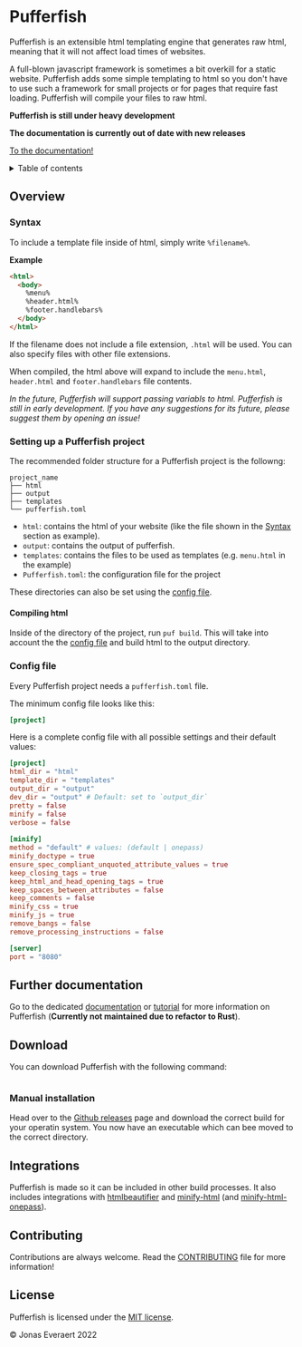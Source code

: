 # Pufferfish

Pufferfish is an extensible html templating engine that generates raw html, meaning that it will not affect load times of websites.

A full-blown javascript framework is sometimes a bit overkill for a static website. Pufferfish adds some simple templating to html so you don't have to use such a framework for small projects or for pages that require fast loading. Pufferfish will compile your files to raw html.

**Pufferfish is still under heavy development**

**The documentation is currently out of date with new releases**

[To the documentation!](https://pufferfish.jonaseveraert.be)

<details>
    <summary>Table of contents</summary>

- [Overview](#overview)
    - [Syntax](#syntax)
    - [Setting up a Pufferfish project](#setting-up-a-pufferfish-project)
    - [Compiling html](#compiling-html)
    - [Config file](#config-file)
- [Download](#download)
- [Integrations](#integrations)
- [Contributing](#contributing)
- [License](#license)
</details>

## Overview
### Syntax
To include a template file inside of html, simply write `%filename%`.

**Example**
```html
<html>
  <body>
    %menu%
    %header.html%
    %footer.handlebars%
  </body>
</html>
```

If the filename does not include a file extension, `.html` will be used. You can also specify files with other file extensions.

When compiled, the html above will expand to include the `menu.html`, `header.html` and `footer.handlebars` file contents.

*In the future, Pufferfish will support passing variabls to html. Pufferfish is still in early development. If you have any suggestions for its future, please suggest them by opening an issue!*

### Setting up a Pufferfish project

The recommended folder structure for a Pufferfish project is the followng: 

```
project_name
├── html
├── output
├── templates
└── pufferfish.toml
```

- `html`: contains the html of your website (like the file shown in the [Syntax](#syntax) section as example).
- `output`: contains the output of pufferfish.
- `templates`: contains the files to be used as templates (e.g. `menu.html` in the example)
- `Pufferfish.toml`: the configuration file for the project

These directories can also be set using the [config file](#config-file).

#### Compiling html
Inside of the directory of the project, run `puf build`. This will take into account the the [config file](#config-file) and build html to the output directory.

### Config file

Every Pufferfish project needs a `pufferfish.toml` file.

The minimum config file looks like this:

```toml
[project]
```

Here is a complete config file with all possible settings and their default values:

```toml
[project]
html_dir = "html"
template_dir = "templates"
output_dir = "output"
dev_dir = "output" # Default: set to `output_dir`
pretty = false
minify = false
verbose = false
 
[minify]
method = "default" # values: (default | onepass)
minify_doctype = true
ensure_spec_compliant_unquoted_attribute_values = true
keep_closing_tags = true
keep_html_and_head_opening_tags = true
keep_spaces_between_attributes = false
keep_comments = false
minify_css = true
minify_js = true
remove_bangs = false
remove_processing_instructions = false

[server]
port = "8080"
```

## Further documentation
Go to the dedicated [documentation](pufferfish.jonaseveraert.be/docs) or [tutorial](pufferfish.jonaseveraert.be/tutorial) for more information on Pufferfish (**Currently not maintained due to refactor to Rust**).


## Download

You can download Pufferfish with the following command:

```bash

```

### Manual installation
Head over to the [Github releases](https://github.com/Jomy10/pufferfish/releases) page and download the correct build for your operatin system. You now have an executable which can bee moved to the correct directory.

<!--
If you want to, you can download it from npm `npm i pufferfish-html -g`, but I would recommend getting the Gems version.
-->

## Integrations
Pufferfish is made so it can be included in other build processes. It also includes integrations with [htmlbeautifier](https://github.com/threedaymonk/htmlbeautifier) and [minify-html](https://crates.io/crates/minify-html) (and [minify-html-onepass](https://crates.io/crates/minify-html-onepass)).

## Contributing
Contributions are always welcome. Read the [CONTRIBUTING](.github/CONTRIBUTING.md) file for more information!

## License
Pufferfish is licensed under the [MIT license](LICENSE).

© Jonas Everaert 2022

